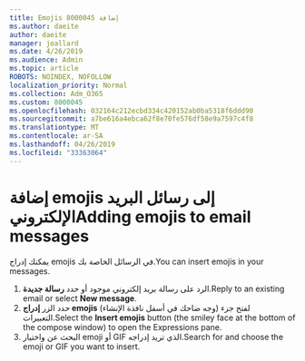 ```yaml
---
title: Emojis إضافة 8000045
ms.author: daeite
author: daeite
manager: joallard
ms.date: 4/26/2019
ms.audience: Admin
ms.topic: article
ROBOTS: NOINDEX, NOFOLLOW
localization_priority: Normal
ms.collection: Adm_O365
ms.custom: 8000045
ms.openlocfilehash: 032164c212ecbd334c420152ab0ba5318f6ddd90
ms.sourcegitcommit: a7be616a4ebca62f8e70fe576df58e9a7597c4f8
ms.translationtype: MT
ms.contentlocale: ar-SA
ms.lasthandoff: 04/26/2019
ms.locfileid: "33363064"
---
```

# <a name="adding-emojis-to-email-messages"></a><span data-ttu-id="4df1e-102">إضافة emojis إلى رسائل البريد الإلكتروني</span><span class="sxs-lookup"><span data-stu-id="4df1e-102">Adding emojis to email messages</span></span>

<span data-ttu-id="4df1e-103">يمكنك إدراج emojis في الرسائل الخاصة بك.</span><span class="sxs-lookup"><span data-stu-id="4df1e-103">You can insert emojis in your messages.</span></span>

1. <span data-ttu-id="4df1e-104">الرد على رسالة بريد إلكتروني موجود أو حدد **رسالة جديدة**.</span><span class="sxs-lookup"><span data-stu-id="4df1e-104">Reply to an existing email or select **New message**.</span></span>
1. <span data-ttu-id="4df1e-105">حدد الزر **إدراج emojis** (وجه ضاحك في أسفل نافذة الإنشاء) لفتح جزء التعبيرات.</span><span class="sxs-lookup"><span data-stu-id="4df1e-105">Select the **Insert emojis** button (the smiley face at the bottom of the compose window) to open the Expressions pane.</span></span>
1. <span data-ttu-id="4df1e-106">البحث عن واختيار emoji أو GIF الذي تريد إدراجه.</span><span class="sxs-lookup"><span data-stu-id="4df1e-106">Search for and choose the emoji or GIF you want to insert.</span></span>